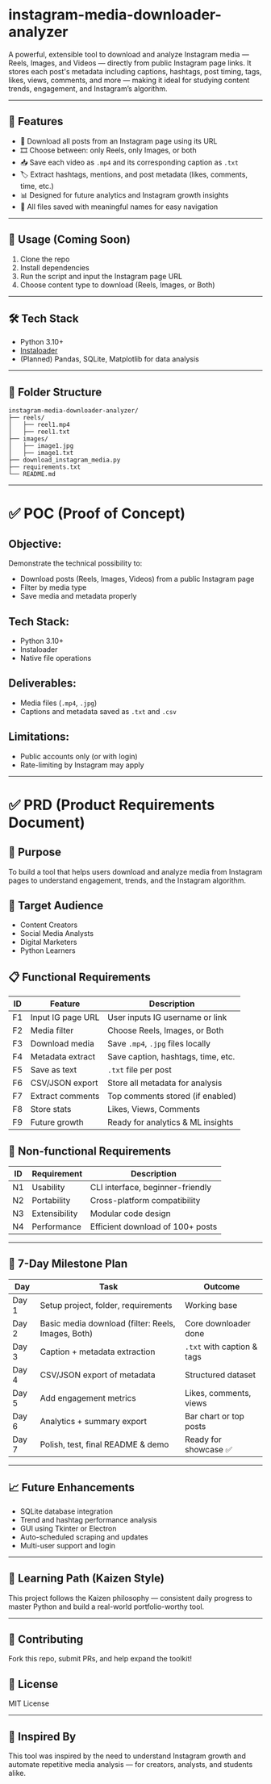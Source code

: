 # instagram-media-downloader-analyzer

A powerful, extensible tool to download and analyze Instagram media — Reels, Images, and Videos — directly from public Instagram page links. It stores each post's metadata including captions, hashtags, post timing, tags, likes, views, comments, and more — making it ideal for studying content trends, engagement, and Instagram’s algorithm.

---

## 📌 Features

- 🔗 Download all posts from an Instagram page using its URL
- 🎞️ Choose between: only Reels, only Images, or both
- 📥 Save each video as `.mp4` and its corresponding caption as `.txt`
- 🏷️ Extract hashtags, mentions, and post metadata (likes, comments, time, etc.)
- 📊 Designed for future analytics and Instagram growth insights
- 💾 All files saved with meaningful names for easy navigation

---

## 🚀 Usage (Coming Soon)
1. Clone the repo
2. Install dependencies
3. Run the script and input the Instagram page URL
4. Choose content type to download (Reels, Images, or Both)

---

## 🛠️ Tech Stack

- Python 3.10+
- [Instaloader](https://instaloader.github.io/)
- (Planned) Pandas, SQLite, Matplotlib for data analysis

---

## 🧱 Folder Structure

```
instagram-media-downloader-analyzer/
├── reels/
│   ├── reel1.mp4
│   ├── reel1.txt
├── images/
│   ├── image1.jpg
│   ├── image1.txt
├── download_instagram_media.py
├── requirements.txt
└── README.md
```

---

# ✅ POC (Proof of Concept)

## Objective:
Demonstrate the technical possibility to:
- Download posts (Reels, Images, Videos) from a public Instagram page
- Filter by media type
- Save media and metadata properly

## Tech Stack:
- Python 3.10+
- Instaloader
- Native file operations

## Deliverables:
- Media files (`.mp4`, `.jpg`)
- Captions and metadata saved as `.txt` and `.csv`

## Limitations:
- Public accounts only (or with login)
- Rate-limiting by Instagram may apply

---

# ✅ PRD (Product Requirements Document)

## 🎯 Purpose
To build a tool that helps users download and analyze media from Instagram pages to understand engagement, trends, and the Instagram algorithm.

## 👤 Target Audience
- Content Creators
- Social Media Analysts
- Digital Marketers
- Python Learners

## 📋 Functional Requirements

| ID | Feature | Description |
|----|---------|-------------|
| F1 | Input IG page URL | User inputs IG username or link |
| F2 | Media filter | Choose Reels, Images, or Both |
| F3 | Download media | Save `.mp4`, `.jpg` files locally |
| F4 | Metadata extract | Save caption, hashtags, time, etc. |
| F5 | Save as text | `.txt` file per post |
| F6 | CSV/JSON export | Store all metadata for analysis |
| F7 | Extract comments | Top comments stored (if enabled) |
| F8 | Store stats | Likes, Views, Comments |
| F9 | Future growth | Ready for analytics & ML insights |

## 🧰 Non-functional Requirements

| ID | Requirement | Description |
|----|-------------|-------------|
| N1 | Usability | CLI interface, beginner-friendly |
| N2 | Portability | Cross-platform compatibility |
| N3 | Extensibility | Modular code design |
| N4 | Performance | Efficient download of 100+ posts |

---

## 📆 7-Day Milestone Plan

| Day | Task | Outcome |
|-----|------|---------|
| Day 1 | Setup project, folder, requirements | Working base |
| Day 2 | Basic media download (filter: Reels, Images, Both) | Core downloader done |
| Day 3 | Caption + metadata extraction | `.txt` with caption & tags |
| Day 4 | CSV/JSON export of metadata | Structured dataset |
| Day 5 | Add engagement metrics | Likes, comments, views |
| Day 6 | Analytics + summary export | Bar chart or top posts |
| Day 7 | Polish, test, final README & demo | Ready for showcase ✅ |

---

## 📈 Future Enhancements

- SQLite database integration
- Trend and hashtag performance analysis
- GUI using Tkinter or Electron
- Auto-scheduled scraping and updates
- Multi-user support and login

---

## 🧠 Learning Path (Kaizen Style)

This project follows the Kaizen philosophy — consistent daily progress to master Python and build a real-world portfolio-worthy tool.

---

## 🤝 Contributing

Fork this repo, submit PRs, and help expand the toolkit!

## 📜 License

MIT License

---

## 🔗 Inspired By

This tool was inspired by the need to understand Instagram growth and automate repetitive media analysis — for creators, analysts, and students alike.
